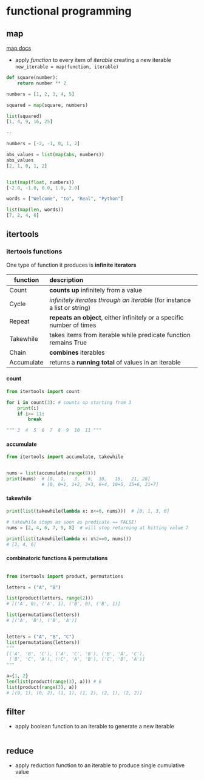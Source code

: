 # functional programming
## map

[map docs](https://docs.python.org/3/library/functions.html#map)

- apply *function* to every item of *iterable* creating a new iterable
  `new_iterable = map(function, iterable)`

```python
def square(number):
    return number ** 2

numbers = [1, 2, 3, 4, 5]

squared = map(square, numbers)

list(squared)
[1, 4, 9, 16, 25]

--

numbers = [-2, -1, 0, 1, 2]

abs_values = list(map(abs, numbers))
abs_values
[2, 1, 0, 1, 2]


list(map(float, numbers))
[-2.0, -1.0, 0.0, 1.0, 2.0]

words = ["Welcome", "to", "Real", "Python"]

list(map(len, words))
[7, 2, 4, 6]
```

## itertools

### itertools functions

One type of function it produces is **infinite iterators**

| function | description |
|---|:---|
| Count | **counts up** infinitely from a value|
| Cycle | *infinitely iterates through an iterable* (for instance a list or string)|
| Repeat| **repeats an object**, either infinitely or a specific number of times|
| Takewhile| takes items from iterable while predicate function remains True |
| Chain | **combines** iterables |
| Accumulate |returns a **running total** of values in an iterable|


#### count

```python
from itertools import count

for i in count(3): # counts up starting from 3
	print(i)
	if i>= 11:
		break

""" 3  4  5  6  7  8  9  10  11 """

```

#### accumulate

```python
from itertools import accumulate, takewhile


nums = list(accumulate(range(8)))
print(nums)  # [0,  1,   3,   6,  10,   15,   21, 28]
             # [0, 0+1, 1+2, 3+3, 6+4, 10+5, 15+6, 21+7]

```

#### takewhile

```python
print(list(takewhile(lambda x: x<=6, nums)))  # [0, 1, 3, 6]

# takewhile stops as soon as predicate == FALSE!
nums = [2, 4, 6, 7, 9, 8]  # will stop returning at hitting value 7

print(list(takewhile(lambda x: x%2==0, nums))) 
# [2, 4, 6]
```

#### combinatoric functions & permutations

```python

from itertools import product, permutations

letters = ("A", "B")

list(product(letters, range(2)))
# [('A', 0), ('A', 1), ('B', 0), ('B', 1)]

list(permutations(letters))
# [('A', 'B'), ('B', 'A')]


letters = ("A", "B", "C")
list(permutations(letters))
"""
[('A', 'B', 'C'), ('A', 'C', 'B'), ('B', 'A', 'C'),
 ('B', 'C', 'A'), ('C', 'A', 'B'), ('C', 'B', 'A')]
"""

a={1, 2}
len(list(product(range(3), a))) # 6
list(product(range(3), a))
# [(0, 1), (0, 2), (1, 1), (1, 2), (2, 1), (2, 2)]
```

## filter

- apply boolean function to an iterable to generate a new iterable

```python

```

## reduce

- apply reduction function to an iterable to produce single cumulative value

```python


